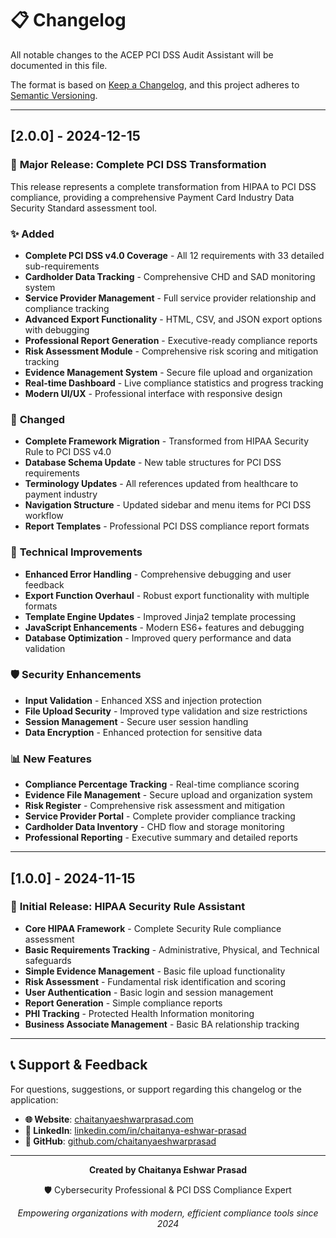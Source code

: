 # 📋 Changelog

All notable changes to the ACEP PCI DSS Audit Assistant will be documented in this file.

The format is based on [Keep a Changelog](https://keepachangelog.com/en/1.0.0/),
and this project adheres to [Semantic Versioning](https://semver.org/spec/v2.0.0.html).

---

## [2.0.0] - 2024-12-15

### 🎯 **Major Release: Complete PCI DSS Transformation**

This release represents a complete transformation from HIPAA to PCI DSS compliance, providing a comprehensive Payment Card Industry Data Security Standard assessment tool.

### ✨ **Added**
- **Complete PCI DSS v4.0 Coverage** - All 12 requirements with 33 detailed sub-requirements
- **Cardholder Data Tracking** - Comprehensive CHD and SAD monitoring system
- **Service Provider Management** - Full service provider relationship and compliance tracking
- **Advanced Export Functionality** - HTML, CSV, and JSON export options with debugging
- **Professional Report Generation** - Executive-ready compliance reports
- **Risk Assessment Module** - Comprehensive risk scoring and mitigation tracking
- **Evidence Management System** - Secure file upload and organization
- **Real-time Dashboard** - Live compliance statistics and progress tracking
- **Modern UI/UX** - Professional interface with responsive design

### 🔄 **Changed**
- **Complete Framework Migration** - Transformed from HIPAA Security Rule to PCI DSS v4.0
- **Database Schema Update** - New table structures for PCI DSS requirements
- **Terminology Updates** - All references updated from healthcare to payment industry
- **Navigation Structure** - Updated sidebar and menu items for PCI DSS workflow
- **Report Templates** - Professional PCI DSS compliance report formats

### 🔧 **Technical Improvements**
- **Enhanced Error Handling** - Comprehensive debugging and user feedback
- **Export Function Overhaul** - Robust export functionality with multiple formats
- **Template Engine Updates** - Improved Jinja2 template processing
- **JavaScript Enhancements** - Modern ES6+ features and debugging
- **Database Optimization** - Improved query performance and data validation

### 🛡️ **Security Enhancements**
- **Input Validation** - Enhanced XSS and injection protection
- **File Upload Security** - Improved type validation and size restrictions
- **Session Management** - Secure user session handling
- **Data Encryption** - Enhanced protection for sensitive data

### 📊 **New Features**
- **Compliance Percentage Tracking** - Real-time compliance scoring
- **Evidence File Management** - Secure upload and organization system
- **Risk Register** - Comprehensive risk assessment and mitigation
- **Service Provider Portal** - Complete provider compliance tracking
- **Cardholder Data Inventory** - CHD flow and storage monitoring
- **Professional Reporting** - Executive summary and detailed reports

---

## [1.0.0] - 2024-11-15

### 🎉 **Initial Release: HIPAA Security Rule Assistant**

- **Core HIPAA Framework** - Complete Security Rule compliance assessment
- **Basic Requirements Tracking** - Administrative, Physical, and Technical safeguards
- **Simple Evidence Management** - Basic file upload functionality
- **Risk Assessment** - Fundamental risk identification and scoring
- **User Authentication** - Basic login and session management
- **Report Generation** - Simple compliance reports
- **PHI Tracking** - Protected Health Information monitoring
- **Business Associate Management** - Basic BA relationship tracking

---

## 📞 **Support & Feedback**

For questions, suggestions, or support regarding this changelog or the application:

- **🌐 Website**: [chaitanyaeshwarprasad.com](https://chaitanyaeshwarprasad.com)
- **💼 LinkedIn**: [linkedin.com/in/chaitanya-eshwar-prasad](https://linkedin.com/in/chaitanya-eshwar-prasad)
- **🐙 GitHub**: [github.com/chaitanyaeshwarprasad](https://github.com/chaitanyaeshwarprasad)

---

<div align="center">

**Created by Chaitanya Eshwar Prasad**

🛡️ Cybersecurity Professional & PCI DSS Compliance Expert

*Empowering organizations with modern, efficient compliance tools since 2024*

</div>